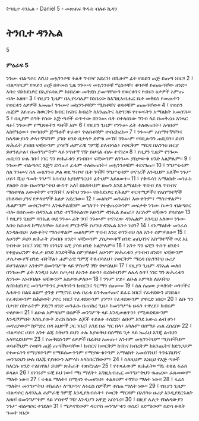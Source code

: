 ﻿
 ትንቢተ ዳንኤል - Daniel 5 - መጽሐፍ ቅዱስ ብሉይ ኪዳን
# ትንቢተ ዳንኤል
5
### ምዕራፍ 5
ንጉሡ ብልጣሶር ለሺህ መኳንንቶቹ ትልቅ ግብዣ አደረገ፥ በሺሁም ፊት የወይን ጠጅ ይጠጣ ነበር።
2 ፤ ብልጣሶርም የወይን ጠጅ በቀመሰ ጊዜ ንጉሡና መኳንንቶቹ ሚስቶቹና ቁባቶቹ ይጠጡባቸው ዘንድ። አባቴ ናቡከደነፆር በኢየሩሳሌም ከነበረው መቅደስ ያመጣቸውን የወርቁንና የብሩን ዕቃዎች አምጡ ብሎ አዘዘ።
3 ፤ የዚያን ጊዜም በኢየሩሳሌም ከነበረው ከእግዚአብሔር ቤተ መቅደስ የመጡትን የወርቁን ዕቃዎች አመጡ፤ ንጉሡና መኳንንቶቹም ሚስቶቹና ቁባቶቹም ጠጡባቸው።
4 ፤ የወይን ጠጅም እየጠጡ ከወርቅና ከብር ከናስና ከብረት ከእንጨትና ከድንጋይ የተሠሩትን አማልክት አመሰገኑ።
5 ፤ በዚያም ሰዓት የሰው እጅ ጣቶች ወጥተው በንጉሡ ቤት በተለሰነው ግንብ ላይ በመቅረዙ አንጻር ጻፉ፤ ንጉሡም የሚጽፉትን ጣቶች አየ።
6 ፤ የዚያን ጊዜም የንጉሡ ፊት ተለወጠበት፥ አሳቡም አስቸገረው፥ የወገቡም ጅማቶች ተፈቱ፥ ጕልበቶቹም ተብረከረኩ።
7 ፤ ንጉሡም አስማተኞቹንና ከለዳውያኑን ቃላተኞቹንም ያገቡ ዘንድ በታላቅ ድምፅ ጮኸ፤ ንጉሡም የባቢሎንን ጠቢባን። ይህን ጽሕፈት ያነበበ ፍቺውንም ያሳየኝ ሐምራዊ ግምጃ ይለብሳል፥ የወርቅም ማርዳ በአንገቱ ዙርያ ይሆንለታል፥ በመንግሥትም ላይ ሦስተኛ ገዥ ይሆናል ብሎ ተናገረ።
8 ፤ የዚያን ጊዜም የንጉሡ ጠቢባን ሁሉ ገቡ፤ ነገር ግን ጽሕፈቱን ያነብቡ፥ ፍቺውንም ለንጉሡ ያስታውቁ ዘንድ አልቻሉም።
9 ፤ ንጉሡም ብልጣሶር እጅግ ደነገጠ፥ ፊቱም ተለወጠበት፥ መኳንንቶቹም ተደናገጡ።
10 ፤ ንግሥቲቱም ስለ ንጉሡና ስለ መኳንንቱ ቃል ወደ ግብዣ ቤት ገባች፤ ንግሥቲቱም ተናገረች እንዲህም አለች። ንጉሥ ሆይ፥ ሺህ ዓመት ንገሥ፤ አሳብህ አያስቸግርህ፥ ፊትህም አይለወጥ።
11 ፤ የቅዱሳን አማልክት መንፈስ ያለበት ሰው በመንግሥትህ ውስጥ አለ፤ በአባትህም ዘመን እንደ አማልክት ጥበብ ያለ ጥበብና ማስተዋል እውቀትም ተገኘበት፤ አባትህ ንጉሡ ናቡከደነፆር የሕልም ተርጓሚዎችና የአስማተኞች የከለዳውያንና የቃላተኞች አለቃ አደረገው።
12 ፤ መልካም መንፈስ፥ እውቀትም፥ ማስተዋልም፥ ሕልምንም መተርጐም፥ እንቈቅልሽንም መግለጥ፥ የተቋጠረውንም መፍታት ንጉሡ ስሙን ብልጣሶር ብሎ በሰየመው በዳንኤል ዘንድ ተገኝቶአልና። አሁንም ዳንኤል ይጠራ፥ እርሱም ፍቺውን ያሳያል።
13 ፤ የዚያን ጊዜም ዳንኤል ወደ ንጉሡ ፊት ገባ፤ ንጉሡም ተናገረው ዳንኤልም እንዲህ አለው። ንጉሡ አባቴ ከይሁዳ ከማረካቸው ከይሁዳ ምርኮኞች የሆንህ ዳንኤል አንተ ነህን?
14 ፤ የአማልክት መንፈስ እንዳለብህ፥ እውቀትና ማስተዋልም መልካምም ጥበብ እንደ ተገኘብህ ስለ አንተ ሰምቻለሁ።
15 ፤ አሁንም ይህን ጽሕፈት ያነብቡ ዘንድ፥ ፍቺውንም ያስታውቁኝ ዘንድ ጠቢባንና አስማተኞች ወደ እኔ ገብተው ነበር፤ ነገር ግን የነገሩን ፍቺ ያሳዩ ዘንድ አልቻሉም።
16 ፤ አንተ ግን ፍቺን ትሰጥ ዘንድ፥ የተቋጠረንም ትፈታ ዘንድ እንድትችል ሰምቻለሁ፤ አሁንም ጽሕፈቱን ታነብብ ዘንድ፥ ፍቺውንም ታስታውቀኝ ዘንድ ብትችል፥ ሐምራዊ ግምጃ ትለብሳለህ፥ የወርቅም ማርዳ በአንገትህ ዙሪያ ይሆንልሃል፥ አንተም በመንግሥት ላይ ሦስተኛ ገዥ ትሆናለህ።
17 ፤ የዚያን ጊዜም ዳንኤል መለሰ በንጉሡም ፊት እንዲህ አለ። ስጦታህ ለአንተ ይሁን፥ በረከትህንም ለሌላ ስጥ፤ ነገር ግን ጽሕፈቱን ለንጉሡ አነብባለሁ ፍቺውንም አስታውቃለሁ።
18 ፤ ንጉሥ ሆይ፥ ልዑል አምላክ ለአባትህ ለናቡከደነፆር መንግሥትንና ታላቅነትን ክብርንና ግርማን ሰጠው።
19 ፤ ስለ ሰጠው ታላቅነት ወገኖችና አሕዛብ በልዩ ልዩም ቋንቋ የሚናገሩ ሁሉ በፊቱ ይንቀጠቀጡና ይፈሩ ነበር፤ የፈቀደውን ይገድል፥ የፈቀደውንም በሕይወት ያኖር ነበር፤ የፈቀደውንም ያነሣ፥ የፈቀደውንም ያዋርድ ነበር።
20 ፤ ልቡ ግን በታበየ በኵራትም ያደርግ ዘንድ መንፈሱ በጠነከረ ጊዜ፥ ከመንግሥቱ ዙፋን ተዋረደ፥ ክብሩም ተለየው።
21 ፤ ልዑል አምላክም በሰዎች መንግሥት ላይ እንዲሠለጥን፥ የሚወድደውንም እንዲሾምበት እስኪያውቅ ድረስ ከሰው ልጆች ተይለቶ ተሰደደ፥ ልቡም እንደ አውሬ ልብ ሆነ፥ መኖሪያውም ከምድረ በዳ አህዮች ጋር ነበረ፤ እንደ በሬ ሣር በላ፥ አካሉም በሰማይ ጠል ረሰረሰ።
22 ፤ ብልጣሶር ሆይ፥ አንተ ልጁ ስትሆን ይህን ሁሉ እያወቅህ በሰማይ ጌታ ላይ ኰራህ እንጂ ልብህን አላዋረድህም።
23 ፤ የመቅደሱንም ዕቃዎች በፊትህ አመጡ፥ አንተም መኳንንትህም ሚስቶችህም ቁባቶችህም የወይን ጠጅ ጠጣችሁባቸው፤ ከብርና ከወርቅም ከናስና ከብረትም ከእንጨትና ከድንጋይም የተሠሩትን የማያዩትንም የማይሰሙትንም የማያውቁትንም አማልክት አመሰገንህ፤ ትንፋሽህንና መንገድህን ሁሉ በእጁ የያዘውን አምላክ አላከበርኸውም።
24 ፤ ስለዚህም እነዚህ የእጅ ጣቶች ከእርሱ ዘንድ ተልከዋል፤ ይህም ጽሕፈት ተጽፎአል።
25 ፤ የተጻፈውም ጽሕፈት። ማኔ ቴቄል ፋሬስ ይላል።
26 ፤ የነገሩም ፍቺ ይህ ነው፤ ማኔ ማለት፥ እግዚአብሔር መንግሥትህን ቈጠረው ፈጸመውም ማለት ነው።
27 ፤ ቴቄል ማለት፥ በሚዛን ተመዘንህ፥ ቀልለህም ተገኘህ ማለት ነው።
28 ፤ ፋሬስ ማለት፥ መንግሥትህ ተከፈለ፥ ለሜዶንና ለፋርስ ሰዎችም ተሰጠ ማለት ነው።
29 ፤ የዚያን ጊዜም ብልጣሶር ለዳንኤል ሐምራዊ ግምጃ እንዲያለብሱት፥ የወርቅ ማርዳም በአንገቱ ዙሪያ እንዲያደርጉለት አዘዘ፤ በመንግሥትም ላይ ሦስተኛ ገዥ እንዲሆን አዋጅ አስነገረ።
30 ፤ በዚያ ሌሊት የከለዳውያን ንጉሥ ብልጣሶር ተገደለ።
31 ፤ ሜዶናዊውም ዳርዮስ መንግሥቱን ወሰደ፤ ዕድሜውም ስድሳ ሁለት ዓመት ነበረ። 
